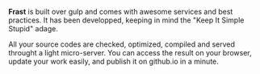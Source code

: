 **Frast** is built over gulp and comes with awesome services and best practices. It has been developped, keeping in mind the "Keep It Simple Stupid" adage.

All your source codes are checked, optimized, compiled and served throught a light micro-server. You can access the result on your browser, update your work easily, and publish it on github.io in a minute.